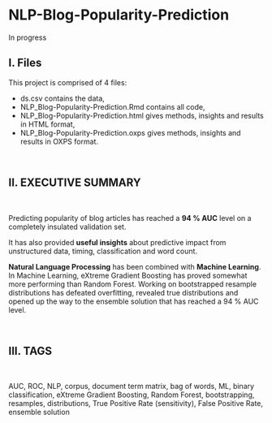 # NLP-Blog-Popularity-Prediction

In progress

## I. Files

This project is comprised of 4 files:

- ds.csv contains the data,
- NLP_Blog-Popularity-Prediction.Rmd contains all code,
- NLP_Blog-Popularity-Prediction.html gives methods, insights and results in HTML format,
- NLP_Blog-Popularity-Prediction.oxps gives methods, insights and results in OXPS format. 

<br>

## II. EXECUTIVE SUMMARY

<br>

Predicting popularity of blog articles has reached a **94 % AUC** level on a completely insulated validation set.

It has also provided **useful insights** about predictive impact from unstructured data, timing, classification and word count.

**Natural Language Processing** has been combined with **Machine Learning**. In Machine Learning, eXtreme Gradient Boosting has proved somewhat more performing than Random Forest. Working on bootstrapped resample distributions has defeated overfitting, revealed true distributions and opened up the way to the ensemble solution that has reached a 94 % AUC level. 

<br>

## III. TAGS

<br>

AUC, ROC, NLP, corpus, document term matrix, bag of words, ML, binary classification, eXtreme Gradient Boosting, Random Forest, bootstrapping, resamples, distributions, True Positive Rate (sensitivity), False Positive Rate, ensemble solution
